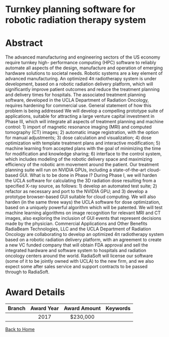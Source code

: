 
Turnkey planning software for robotic radiation therapy system
==============================================================

# Abstract


The advanced manufacturing and engineering sectors of the US economy require turnkey high- performance computing (HPC) software to reliably automate all aspects of the design, manufacture and operation of emerging hardware solutions to societal needs. Robotic systems are a key element of advanced manufacturing. An optimized 4π radiotherapy system is under development, based on a robotic radiation delivery platform, which will significantly improve patient outcomes and reduce the treatment planning and delivery times for hospitals. The associated treatment planning software, developed in the UCLA Department of Radiation Oncology, requires hardening for commercial use. General statement of how this problem is being addressed We will develop a compelling prototype suite of applications, suitable for attracting a large venture capital investment in Phase III, which will integrate all aspects of treatment planning and machine control: 1) import of magnetic resonance imaging (MRI) and computed tomography (CT) images; 2) automatic image registration, with the option for manual adjustments; 3) dose calculation and visualization; 4) dose optimization with template treatment plans and interactive modification; 5) machine learning from accepted plans with the goal of minimizing the time for modification and knowledge sharing; 6) interface to the control system, which includes modeling of the robotic delivery space and maximizing efficiency of the robotic arm movement around the patient. Our treatment planning suite will run on NVIDIA GPUs, including a state-of-the-art cloud-based GUI. What is to be done in Phase I? During Phase I, we will harden the UCLA software for calculating the 3D radiation dose resulting from a specified X-ray source, as follows: 1) develop an automated test suite; 2) refactor as necessary and port to the NVIDIA GPU; and 3) develop a prototype browser-based GUI suitable for cloud computing. We will also harden (in the same three ways) the UCLA software for dose optimization, based on a uniquely powerful algorithm which will be patented. We will test machine learning algorithms on image recognition for relevant MRI and CT images, also exploring the inclusion of GUI events that represent decisions made by the physician. Commercial Applications and Other Benefits RadiaBeam Technologies, LLC and the UCLA Department of Radiation Oncology are collaborating to develop an optimized 4π radiotherapy system based on a robotic radiation delivery platform, with an agreement to create a new VC funded company that will obtain FDA approval and sell the integrated hardware and software system to hospitals and radiation oncology centers around the world. RadiaSoft will license our software (some of it to be jointly owned with UCLA) to the new firm, and we also expect some after sales service and support contracts to be passed through to RadiaSoft.  

# Award Details

|Branch|Award Year|Award Amount|Keywords|
| :---: | :---: | :---: | :---: |
||2017|$230,000||
  
  


[Back to Home](https://github.com/chrischow/dod_sbir_awards#8)
